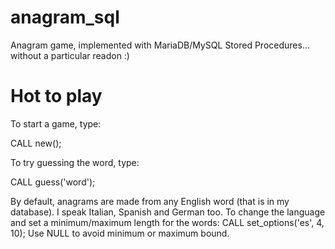 anagram_sql
===========

Anagram game, implemented with MariaDB/MySQL Stored Procedures... without a particular readon :) 

Hot to play
===========

To start a game, type:

CALL new();

To try guessing the word, type:

CALL guess('word');

By default, anagrams are made from any English word (that is in my database).
I speak Italian, Spanish and German too.
To change the language and set a minimum/maximum length for the words:
CALL set_options('es', 4, 10);
Use NULL to avoid minimum or maximum bound.


